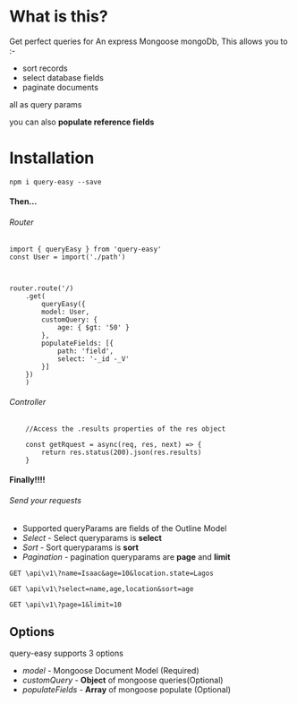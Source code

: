 # What is this?

Get perfect queries for An express Mongoose mongoDb, This allows you to :-


- sort records
- select database fields
- paginate documents

all as query params

you can also **populate reference fields**

# Installation

`npm i query-easy --save`

#### Then...


###### Router
```
import { queryEasy } from 'query-easy'
const User = import('./path')



router.route('/)
    .get(
        queryEasy({
        model: User,
        customQuery: {
            age: { $gt: '50' }
        },
        populateFields: [{
            path: 'field',
            select: '-_id -_V'
        }]
    })
    )
```

###### Controller
```
    //Access the .results properties of the res object

    const getRquest = async(req, res, next) => {
        return res.status(200).json(res.results)
    }

```

#### Finally!!!!

###### Send your requests

* Supported queryParams are fields of the Outline Model
* *Select* - Select queryparams is **select**
* *Sort* - Sort queryparams is **sort**
* *Pagination* - pagination queryparams are **page** and **limit**

`GET \api\v1\?name=Isaac&age=10&location.state=Lagos`

`GET \api\v1\?select=name,age,location&sort=age`

`GET \api\v1\?page=1&limit=10`


## Options

query-easy supports 3 options

* *model* - Mongoose Document Model (Required)
* *customQuery* - **Object** of mongoose queries(Optional)
* *populateFields* - **Array** of mongoose populate (Optional)


